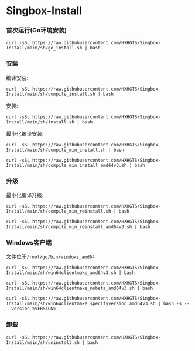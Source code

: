 # Singbox-Install

### 首次运行(Go环境安装)

```
curl -sSL https://raw.githubusercontent.com/HXHGTS/Singbox-Install/main/sh/go_install.sh | bash
```
### 安装

编译安装:

```
curl -sSL https://raw.githubusercontent.com/HXHGTS/Singbox-Install/main/sh/compile_install.sh | bash
```

安装:

```
curl -sSL https://raw.githubusercontent.com/HXHGTS/Singbox-Install/main/sh/install.sh | bash
```

最小化编译安装:

```
curl -sSL https://raw.githubusercontent.com/HXHGTS/Singbox-Install/main/sh/compile_min_install.sh | bash
```
```
curl -sSL https://raw.githubusercontent.com/HXHGTS/Singbox-Install/main/sh/compile_min_install_amd64v3.sh | bash
```

### 升级

最小化编译升级:
```
curl -sSL https://raw.githubusercontent.com/HXHGTS/Singbox-Install/main/sh/compile_min_reinstall.sh | bash
```
```
curl -sSL https://raw.githubusercontent.com/HXHGTS/Singbox-Install/main/sh/compile_min_reinstall_amd64v3.sh | bash
```

### Windows客户端

文件位于`/root/go/bin/windows_amd64`

```
curl -sSL https://raw.githubusercontent.com/HXHGTS/Singbox-Install/main/sh/win64clientmake_amd64v3.sh | bash
```
```
curl -sSL https://raw.githubusercontent.com/HXHGTS/Singbox-Install/main/sh/win64clientmake_nobeta_amd64v3.sh | bash
```
```
curl -sSL https://raw.githubusercontent.com/HXHGTS/Singbox-Install/main/sh/win64clientmake_specifyversion_amd64v3.sh | bash -s -- --version %VERSION%
```

### 卸载

```
curl -sSL https://raw.githubusercontent.com/HXHGTS/Singbox-Install/main/sh/uninstall.sh | bash
```
